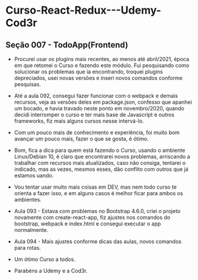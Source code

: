 # Curso-React-Redux---Udemy-Cod3r

## Seção 007 - TodoApp(Frontend)

- Procurei usar os plugins mais recentes, ao menos até abril/2021, época em que retomei o Curso e fazendo este módulo. Fui pesquisando como solucionar os problemas que ia encontrando, troquei plugins depreciados, usei novas versões e inseri novos comandos conforme pesquisas.
- Até a aula 092, consegui fazer funcionar com o webpack e demais recursos, veja as versões deles em package.json, confesso que apanhei um bocado, e havia travado neste ponto em novembro/2020, quando decidi interromper o curso e ter mais base de Javascript e outros frameworks, fiz mais alguns cursos nesse intervá-lo.
- Com um pouco mais de conhecimento e experiência, foi muito bom avançar um pouco mais, fazer o que se gosta, é ótimo.

- Bom, fica a dica para quem está fazendo o Curso, usando o ambiente Linux/Debian 10, é claro que encontrarei novos problemas, arriscando a trabalhar com recursos mais atualizados, caso não consiga, tentarei o indicado, mas as vezes, mesmos esses, dão conflito com outros que já estamos uando. 

- Vou tentar usar muito mais coisas em DEV, mas nem todo curso te orienta a fazer isso, e em alguns casos é melhor ficar para ambos os ambientes.

- Aula 093 - Estava com problemas no Bootstrap 4.6.0, criei o projeto novamente com create-react-app, fiz ajustes nos comandos do bootstrap, webpack e index.html e consegui executar o app normalmente.

- Aula 094 - Mais ajustes conforme dicas das aulas, novos comandos para rotas.

- Um ótimo Curso a todos.
- Parabéns a Udemy e a Cod3r.

